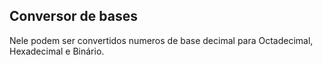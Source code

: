 ## Conversor de bases
Nele podem ser convertidos numeros de base decimal para Octadecimal, Hexadecimal e Binário.